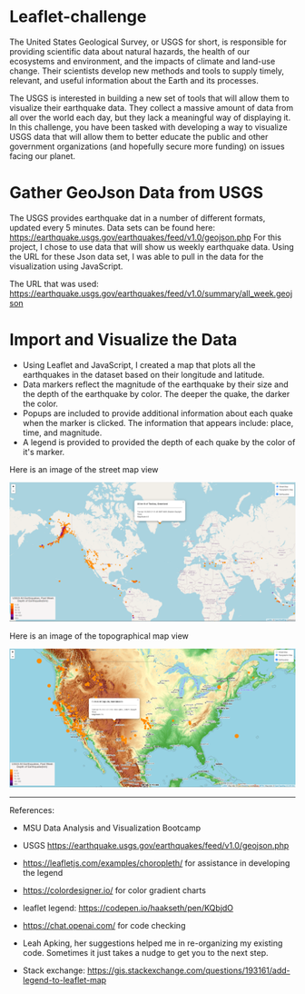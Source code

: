 # Leaflet-challenge 

The United States Geological Survey, or USGS for short, is responsible for providing scientific data about natural hazards, the health of our ecosystems and environment, and the impacts of climate and land-use change. Their scientists develop new methods and tools to supply timely, relevant, and useful information about the Earth and its processes.

The USGS is interested in building a new set of tools that will allow them to visualize their earthquake data. They collect a massive amount of data from all over the world each day, but they lack a meaningful way of displaying it. In this challenge, you have been tasked with developing a way to visualize USGS data that will allow them to better educate the public and other government organizations (and hopefully secure more funding) on issues facing our planet.

# Gather GeoJson Data from USGS
The USGS provides earthquake dat in a number of different formats, updated every 5 minutes. Data sets can be found here: https://earthquake.usgs.gov/earthquakes/feed/v1.0/geojson.php
For this project, I chose to use data that will show us weekly earthquake data. Using the URL for these Json data set, I was able to pull in the data for the visualization using JavaScript.

The URL that was used: 
https://earthquake.usgs.gov/earthquakes/feed/v1.0/summary/all_week.geojson

# Import and Visualize the Data
- Using Leaflet and JavaScript, I created a map that plots all the earthquakes in the dataset based on their longitude and latitude.
- Data markers reflect the magnitude of the earthquake by their size and the depth of the earthquake by color. The deeper the quake, the darker the color.
- Popups are included to provide additional information about each quake when the marker is clicked. The information that appears include: place, time, and magnitude.
- A legend is provided to provided the depth of each quake by the color of it's marker.


Here is an image of the street map view


![StreetMapViewPopups](https://github.com/SheTroxel/leaflet-challenge/blob/main/Leaflet-Part-1/map_image_popup.png) 



Here is an image of the topographical map view

![TopoMapPopup](https://github.com/SheTroxel/leaflet-challenge/blob/main/Leaflet-Part-1/topo_map_popup.png)





------------------------------------------------------------

References:


- MSU Data Analysis and Visualization Bootcamp

- USGS https://earthquake.usgs.gov/earthquakes/feed/v1.0/geojson.php

- https://leafletjs.com/examples/choropleth/ for assistance in developing the legend

- https://colordesigner.io/ for color gradient charts

- leaflet legend: https://codepen.io/haakseth/pen/KQbjdO 

- https://chat.openai.com/ for code checking

- Leah Apking, her suggestions helped me in re-organizing my existing code. Sometimes it just takes a nudge to get you to the next step.

- Stack exchange: https://gis.stackexchange.com/questions/193161/add-legend-to-leaflet-map
